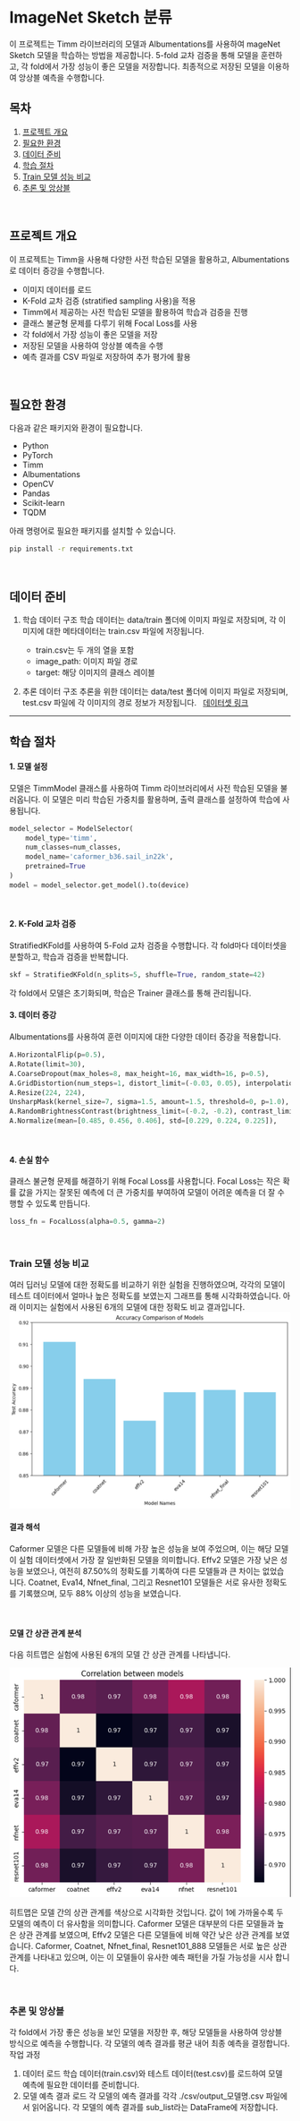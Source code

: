 # ImageNet Sketch 분류

이 프로젝트는 Timm 라이브러리의 모델과 Albumentations를 사용하여 mageNet Sketch 모델을 학습하는 방법을 제공합니다. 5-fold 교차 검증을 통해 모델을 훈련하고, 각 fold에서 가장 성능이 좋은 모델을 저장합니다. 최종적으로 저장된 모델을 이용하여 앙상블 예측을 수행합니다.

## 목차

1. [프로젝트 개요](#프로젝트-개요)
2. [필요한 환경](#필요한-환경)
3. [데이터 준비](#데이터-준비)
4. [학습 절차](#학습-절차)
5. [Train 모델 성능 비교](#train-모델-성능-비교)
6. [추론 및 앙상블](#추론-및-앙상블)

&nbsp;

## 프로젝트 개요

이 프로젝트는 Timm을 사용해 다양한 사전 학습된 모델을 활용하고, Albumentations로 데이터 증강을 수행합니다. 

- 이미지 데이터를 로드
- K-Fold 교차 검증 (stratified sampling 사용)을 적용
- Timm에서 제공하는 사전 학습된 모델을 활용하여 학습과 검증을 진행
- 클래스 불균형 문제를 다루기 위해 Focal Loss를 사용
- 각 fold에서 가장 성능이 좋은 모델을 저장
- 저장된 모델을 사용하여 앙상블 예측을 수행
- 예측 결과를 CSV 파일로 저장하여 추가 평가에 활용

&nbsp;

## 필요한 환경

다음과 같은 패키지와 환경이 필요합니다.
- Python
- PyTorch
- Timm
- Albumentations
- OpenCV
- Pandas
- Scikit-learn
- TQDM

아래 명령어로 필요한 패키지를 설치할 수 있습니다.

```bash
pip install -r requirements.txt
```

&nbsp;
## 데이터 준비
1. 학습 데이터 구조
학습 데이터는 data/train 폴더에 이미지 파일로 저장되며, 각 이미지에 대한 메타데이터는 train.csv 파일에 저장됩니다.
    - train.csv는 두 개의 열을 포함
    - image_path: 이미지 파일 경로
    - target: 해당 이미지의 클래스 레이블

2. 추론 데이터 구조
추론을 위한 데이터는 data/test 폴더에 이미지 파일로 저장되며, test.csv 파일에 각 이미지의 경로 정보가 저장됩니다.
&nbsp;
[데이터셋 링크](https://drive.google.com/file/d/1ndQ5TLa8OEfsp-2mypHDBdSNyKaqW6qq/view?usp=sharing)


---
## 학습 절차

#### 1. 모델 설정
모델은 TimmModel 클래스를 사용하여 Timm 라이브러리에서 사전 학습된 모델을 불러옵니다. 이 모델은 미리 학습된 가중치를 활용하며, 출력 클래스를 설정하여 학습에 사용됩니다.

```python
model_selector = ModelSelector(
    model_type='timm', 
    num_classes=num_classes,
    model_name='caformer_b36.sail_in22k', 
    pretrained=True
)
model = model_selector.get_model().to(device)
```
&nbsp;
#### 2. K-Fold 교차 검증
StratifiedKFold를 사용하여 5-Fold 교차 검증을 수행합니다. 
각 fold마다 데이터셋을 분할하고, 학습과 검증을 반복합니다.
```python
skf = StratifiedKFold(n_splits=5, shuffle=True, random_state=42)
```
각 fold에서 모델은 초기화되며, 학습은 Trainer 클래스를 통해 관리됩니다.
&nbsp;
#### 3. 데이터 증강
Albumentations를 사용하여 훈련 이미지에 대한 다양한 데이터 증강을 적용합니다. 
```python
A.HorizontalFlip(p=0.5), 
A.Rotate(limit=30),
A.CoarseDropout(max_holes=8, max_height=16, max_width=16, p=0.5), 
A.GridDistortion(num_steps=1, distort_limit=(-0.03, 0.05), interpolation=2, border_mode=0, value=(255, 255, 255), p=1) 
A.Resize(224, 224), 
UnsharpMask(kernel_size=7, sigma=1.5, amount=1.5, threshold=0, p=1.0),  
A.RandomBrightnessContrast(brightness_limit=(-0.2, -0.2), contrast_limit=0, p=1.0), 
A.Normalize(mean=[0.485, 0.456, 0.406], std=[0.229, 0.224, 0.225]),           
```
&nbsp;
#### 4. 손실 함수
클래스 불균형 문제를 해결하기 위해 Focal Loss를 사용합니다. Focal Loss는 작은 확률 값을 가지는 잘못된 예측에 더 큰 가중치를 부여하여 모델이 어려운 예측을 더 잘 수행할 수 있도록 만듭니다.
```python
loss_fn = FocalLoss(alpha=0.5, gamma=2)
```

&nbsp;
### Train 모델 성능 비교
여러 딥러닝 모델에 대한 정확도를 비교하기 위한 실험을 진행하였으며, 각각의 모델이 테스트 데이터에서 얼마나 높은 정확도를 보였는지 그래프를 통해 시각화하였습니다. 아래 이미지는 실험에서 사용된 6개의 모델에 대한 정확도 비교 결과입니다.
![모델 성능 비교 그래프](./model_result/model_acc.png)
#### 결과 해석
Caformer 모델은 다른 모델들에 비해 가장 높은 성능을 보여 주었으며, 이는 해당 모델이 실험 데이터셋에서 가장 잘 일반화된 모델을 의미합니다.
Effv2 모델은 가장 낮은 성능을 보였으나, 여전히 87.50%의 정확도를 기록하여 다른 모델들과 큰 차이는 없었습니다.
Coatnet, Eva14, Nfnet_final, 그리고 Resnet101 모델들은 서로 유사한 정확도를 기록했으며, 모두 88% 이상의 성능을 보였습니다.

&nbsp;
#### 모델 간 상관 관계 분석
다음 히트맵은 실험에 사용된 6개의 모델 간 상관 관계를 나타냅니다.

![모델 상관관계](./model_result/correlation.png)

히트맵은 모델 간의 상관 관계를 색상으로 시각화한 것입니다. 
값이 1에 가까울수록 두 모델의 예측이 더 유사함을 의미합니다.
Caformer 모델은 대부분의 다른 모델들과 높은 상관 관계를 보였으며,
Effv2 모델은 다른 모델들에 비해 약간 낮은 상관 관계를 보였습니다.
Caformer, Coatnet, Nfnet_final, Resnet101_888 모델들은 서로 높은 상관 관계를 나타내고 있으며, 
이는 이 모델들이 유사한 예측 패턴을 가질 가능성을 시사 합니다.

&nbsp;
### 추론 및 앙상블
각 fold에서 가장 좋은 성능을 보인 모델을 저장한 후, 해당 모델들을 사용하여 앙상블 방식으로 예측을 수행합니다. 각 모델의 예측 결과를 평균 내어 최종 예측을 결정합니다.
작업 과정
1. 데이터 로드
    학습 데이터(train.csv)와 테스트 데이터(test.csv)를 로드하여 모델 예측에 필요한 데이터를 준비합니다.
2. 모델 예측 결과 로드
    각 모델의 예측 결과를 각각 ./csv/output_모델명.csv 파일에서 읽어옵니다.
    각 모델의 예측 결과를 sub_list라는 DataFrame에 저장합니다.

